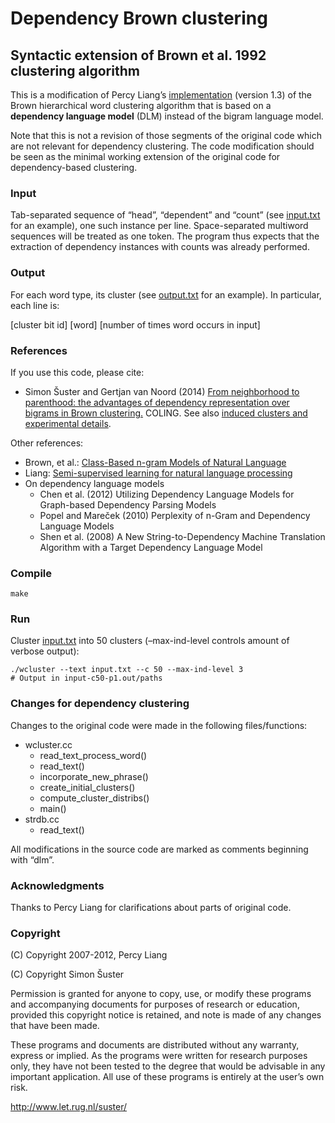 # Dependency Brown clustering
## Syntactic extension of Brown et al. 1992 clustering algorithm


This is a modification of Percy Liang’s [implementation](http://github.com/percyliang/brown-cluster) (version 1.3) of the Brown hierarchical word clustering algorithm that is based on a **dependency language model** (DLM) instead of the bigram language model.

Note that this is not a revision of those segments of the original code which are not relevant for dependency clustering. The code modification should be seen as the minimal working extension of the original code for dependency-based clustering.

### Input

Tab-separated sequence of “head”, “dependent” and “count” (see [input.txt](input.txt) for an example), one such instance per line. Space-separated multiword sequences will be treated as one token. The program thus expects that the extraction of dependency instances with counts was already performed.

### Output

For each word type, its cluster (see [output.txt](output.txt) for an example). In particular, each line is: 

\[cluster bit id\] \[word\] \[number of times word occurs in input\]

### References

If you use this code, please cite:

-   Simon Šuster and Gertjan van Noord (2014) [From neighborhood to parenthood: the advantages of dependency representation over bigrams in Brown clustering.][] COLING. See also [induced clusters and experimental details](http://github.com/rug-compling/dep-brown-data).

Other references:

-   Brown, et al.: [Class-Based n-gram Models of Natural Language][]
-   Liang: [Semi-supervised learning for natural language processing][]
-   On dependency language models
    -   Chen et al. (2012) Utilizing Dependency Language Models for Graph-based Dependency Parsing Models
    -   Popel and Mareček (2010) Perplexity of n-Gram and Dependency Language Models
    -   Shen et al. (2008) A New String-to-Dependency Machine Translation Algorithm with a Target Dependency Language Model

### Compile

`make`

### Run

Cluster [input.txt](input.txt) into 50 clusters (–max-ind-level controls amount of verbose output):

    ./wcluster --text input.txt --c 50 --max-ind-level 3
    # Output in input-c50-p1.out/paths

### Changes for dependency clustering

Changes to the original code were made in the following files/functions:

-   wcluster.cc
    -   read\_text\_process\_word()
    -   read\_text()
    -   incorporate\_new\_phrase()
    -   create\_initial\_clusters()
    -   compute\_cluster\_distribs()
    -   main()
-   strdb.cc
    -   read\_text()

All modifications in the source code are marked as comments beginning with “dlm”.

  [From neighborhood to parenthood: the advantages of dependency representation over bigrams in Brown clustering.]: http://www.let.rug.nl/suster/publications/DepBrown.pdf
  [Class-Based n-gram Models of Natural Language]: http://dl.acm.org/citation.cfm?id-176316#
  [Semi-supervised learning for natural language processing]: http://cs.stanford.edu/~pliang/papers/meng-thesis.pdf

### Acknowledgments

Thanks to Percy Liang for clarifications about parts of original code.

### Copyright

(C) Copyright 2007-2012, Percy Liang 

(C) Copyright Simon Šuster

Permission is granted for anyone to copy, use, or modify these programs and accompanying documents for purposes of research or education, provided this copyright notice is retained, and note is made of any changes that have been made.

These programs and documents are distributed without any warranty, express or implied. As the programs were written for research purposes only, they have not been tested to the degree that would be advisable in any important application. All use of these programs is entirely at the user’s own risk.

<http://www.let.rug.nl/suster/>